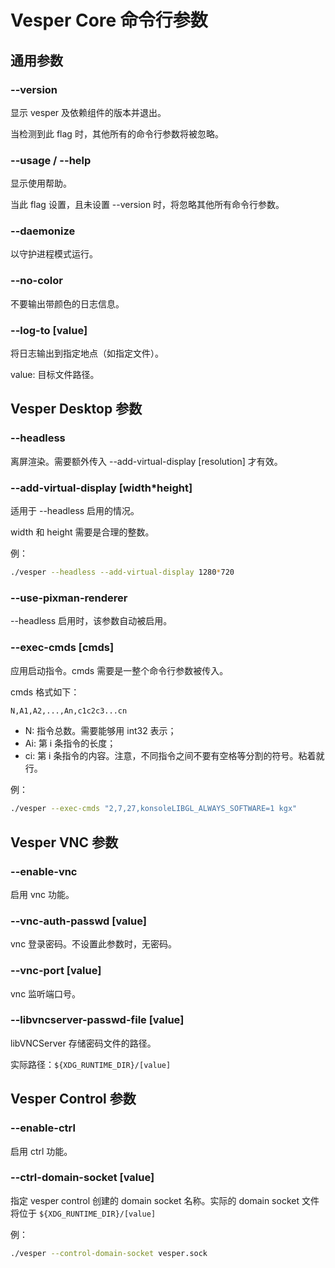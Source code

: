 # Vesper Core 命令行参数

## 通用参数

### --version

显示 vesper 及依赖组件的版本并退出。

当检测到此 flag 时，其他所有的命令行参数将被忽略。

### --usage / --help

显示使用帮助。

当此 flag 设置，且未设置 --version 时，将忽略其他所有命令行参数。

### --daemonize

以守护进程模式运行。

### --no-color

不要输出带颜色的日志信息。

### --log-to [value]

将日志输出到指定地点（如指定文件）。

value: 目标文件路径。

## Vesper Desktop 参数

### --headless

离屏渲染。需要额外传入 --add-virtual-display [resolution] 才有效。

### --add-virtual-display [width*height]

适用于 --headless 启用的情况。

width 和 height 需要是合理的整数。

例：

```bash
./vesper --headless --add-virtual-display 1280*720
```

### --use-pixman-renderer

--headless 启用时，该参数自动被启用。

### --exec-cmds [cmds]

应用启动指令。cmds 需要是一整个命令行参数被传入。

cmds 格式如下：

```bash
N,A1,A2,...,An,c1c2c3...cn
```

* N: 指令总数。需要能够用 int32 表示；
* Ai: 第 i 条指令的长度；
* ci: 第 i 条指令的内容。注意，不同指令之间不要有空格等分割的符号。粘着就行。

例：

```bash
./vesper --exec-cmds "2,7,27,konsoleLIBGL_ALWAYS_SOFTWARE=1 kgx"
```

## Vesper VNC 参数

### --enable-vnc

启用 vnc 功能。

### --vnc-auth-passwd [value]

vnc 登录密码。不设置此参数时，无密码。

### --vnc-port [value]

vnc 监听端口号。

### --libvncserver-passwd-file [value]

libVNCServer 存储密码文件的路径。

实际路径：`${XDG_RUNTIME_DIR}/[value]`

## Vesper Control 参数

### --enable-ctrl

启用 ctrl 功能。

### --ctrl-domain-socket [value]

指定 vesper control 创建的 domain socket 名称。实际的 domain socket 文件将位于 `${XDG_RUNTIME_DIR}/[value]`

例：

```bash
./vesper --control-domain-socket vesper.sock
```
